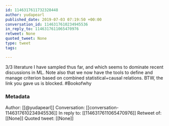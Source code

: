 ```yaml
---
id: 1146317611732328448
author: yudapearl
published_date: 2019-07-03 07:19:50 +00:00
conversation_id: 1146317610234945536
in_reply_to: 1146317611065470976
retweet: None
quoted_tweet: None
type: tweet
tags:

---
```


3/3 literature I have sampled thus far, and which seems to dominate recent discussions in ML. Note also that we now have the tools to define and manage criterion based on combined statistical+causal relations. BTW, the link you gave us is blocked. #Bookofwhy

### Metadata

Author: [[@yudapearl]]
Conversation: [[conversation-1146317610234945536]]
In reply to: [[1146317611065470976]]
Retweet of: [[None]]
Quoted tweet: [[None]]
